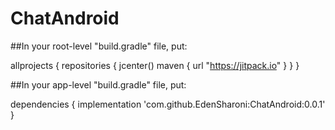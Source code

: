 # ChatAndroid

##In your root-level "build.gradle" file, put:

allprojects {
        repositories {
            jcenter()
            maven { url "https://jitpack.io" }
        }
   }
   
   
   ##In your app-level "build.gradle" file, put:
   
   dependencies {
        implementation 'com.github.EdenSharoni:ChatAndroid:0.0.1'
   }
